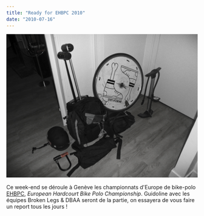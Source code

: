 ```yaml
---
title: "Ready for EHBPC 2010"
date: "2010-07-16"
---
```


![](images/ehbpc-1.jpg "ehbpc-1")

Ce week-end se déroule à Genève les championnats d'Europe de bike-polo [EHBPC](http://www.ehbpc.org/), _European Hardcourt Bike Polo Championship_. Guidoline avec les équipes Broken Legs & DBAA seront de la partie, on essayera de vous faire un report tous les jours !
